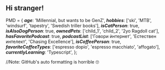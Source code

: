 
## Hi stranger!

PMD  =  {
	***age***:
		'Millennial, but wants to be GenZ', 
	***hobbies***: 
		['ski', 'MTB', 'windsurf', 'tapestry', 'Swedish triller books'],
  ***isCatPerson***: 
	  true,
  ***isAlsoDogPerson***:
	  true,
  ***ownedPets***: 
	  ['child_1', 'child_2', '2yo Ragdoll cat'], 
  ***hasFavoritePodcast***: 
	  true,
  ***podcastList***: 
	  ['Говори ѝнтернет', 'Естествен интелект', 'Chasing Excellence'],
  ***isCoffeePerson***: 
	  true,
  ***favoriteCoffeeTypes***: 
	  ['espresso dopio', 'espresso macchiato', 'affogato'],
  ***currentlyLearning***: 
	  'Typescript',
};

//Note: GitHub's auto formatting is horrible 🙄
